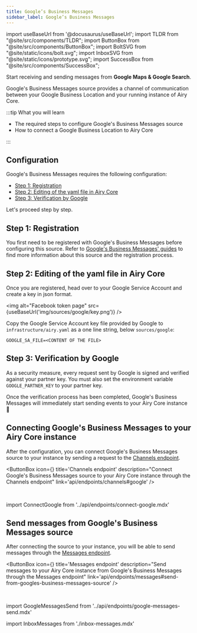```yaml
---
title: Google’s Business Messages
sidebar_label: Google’s Business Messages
---
```


import useBaseUrl from '@docusaurus/useBaseUrl';
import TLDR from "@site/src/components/TLDR";
import ButtonBox from "@site/src/components/ButtonBox";
import BoltSVG from "@site/static/icons/bolt.svg";
import InboxSVG from "@site/static/icons/prototype.svg";
import SuccessBox from "@site/src/components/SuccessBox";

<TLDR>

Start receiving and sending messages from **Google Maps & Google Search**.

</TLDR>

Google's Business Messages source provides a channel of communication between your Google
Business Location and your running instance of Airy Core.

:::tip What you will learn

- The required steps to configure Google's Business Messages source
- How to connect a Google Business Location to Airy Core

:::

## Configuration

Google's Business Messages requires the following configuration:

- [Step 1: Registration](#step-1-registration)
- [Step 2: Editing of the yaml file in Airy Core](#step-2-editing-of-the-yaml-file-in-airy-core)
- [Step 3: Verification by Google](#step-3-verification-by-google)

Let's proceed step by step.

## Step 1: Registration

You first need to be registered with Google's Business Messages before configuring this source. Refer to [Google's Business Messages' guides](https://developers.google.com/business-communications/business-messages/guides) to find more information about this source and the registration process.

## Step 2: Editing of the yaml file in Airy Core

Once you are registered, head over to your Google Service Account and create a key in json format.

<img alt="Facebook token page" src={useBaseUrl('img/sources/google/key.png')} />

Copy the Google Service Account key file provided by Google to
`infrastructure/airy.yaml` as a one line string, below `sources/google`:

```
GOOGLE_SA_FILE=<CONTENT OF THE FILE>
```

## Step 3: Verification by Google

As a security measure, every request sent by Google is signed and verified
against your partner key. You must also set the environment variable
`GOOGLE_PARTNER_KEY` to your partner key.

<SuccessBox>

Once the verification process has been completed, Google's Business Messages will immediately start sending events to your Airy Core instance 🎉

</SuccessBox>

## Connecting Google's Business Messages to your Airy Core instance

After the configuration, you can connect Google's Business Messages source to your instance by sending a request to the [Channels endpoint](/api/endpoints/channels#google).

<ButtonBox
icon={<BoltSVG />}
title='Channels endpoint'
description="Connect Google's Business Messages source to your Airy Core instance through the Channels endpoint"
link='api/endpoints/channels#google'
/>

<br/>

import ConnectGoogle from '../api/endpoints/connect-google.mdx'

<ConnectGoogle />

## Send messages from Google's Business Messages source

After connecting the source to your instance, you will be able to send messages through the [Messages endpoint](/api/endpoints/messages#send).

<ButtonBox
icon={<BoltSVG />}
title='Messages endpoint'
description="Send messages to your Airy Core instance from Google's Business Messages through the Messages endpoint"
link='api/endpoints/messages#send-from-googles-business-messages-source'
/>

<br />

import GoogleMessagesSend from '../api/endpoints/google-messages-send.mdx'

<GoogleMessagesSend />

import InboxMessages from './inbox-messages.mdx'

<InboxMessages />

